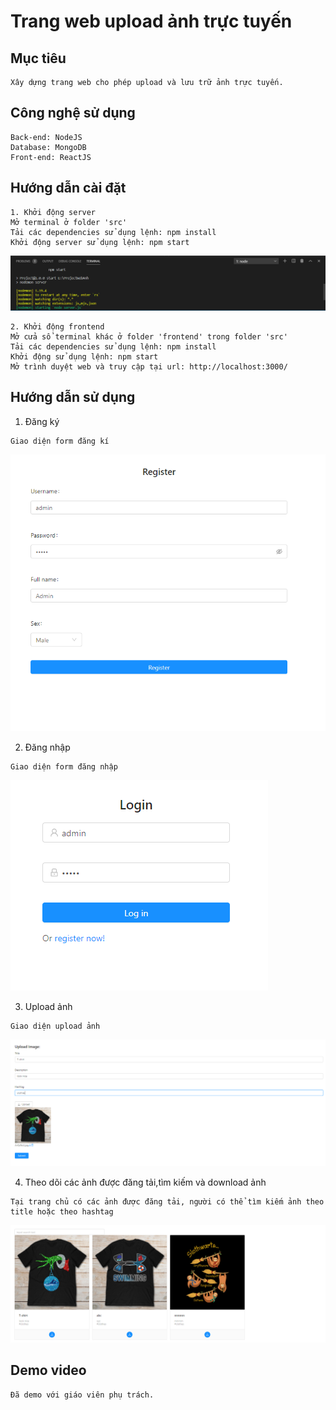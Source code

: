 # Trang web upload ảnh trực tuyến
## Mục tiêu
```
Xây dựng trang web cho phép upload và lưu trữ ảnh trực tuyến.
```
## Công nghệ sử dụng
```
Back-end: NodeJS
Database: MongoDB
Front-end: ReactJS
```
## Hướng dẫn cài đặt
```
1. Khởi động server
Mở terminal ở folder 'src'
Tải các dependencies sử dụng lệnh: npm install
Khởi động server sử dụng lệnh: npm start
```
![](media/startsever.png)

```
2. Khởi động frontend
Mở cửa sổ terminal khác ở folder 'frontend' trong folder 'src'
Tải các dependencies sử dụng lệnh: npm install
Khởi động sử dụng lệnh: npm start
Mở trình duyệt web và truy cập tại url: http://localhost:3000/
```


## Hướng dẫn sử dụng
1. Đăng ký
```
Giao diện form đăng kí
```
![](media/register.png)

2. Đăng nhập
``` 
Giao diện form đăng nhập
```
![](media/login.png)

3. Upload ảnh
```
Giao diện upload ảnh
```
![](media/upload.png)

4. Theo dõi các ảnh được đăng tải,tìm kiếm và download ảnh
```
Tại trang chủ có các ảnh được đăng tải, người có thể tìm kiếm ảnh theo title hoặc theo hashtag
```
![](media/homepage.png)

## Demo video
```
Đã demo với giáo viên phụ trách.
```